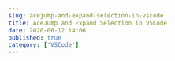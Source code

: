 ```yaml
---
slug: acejump-and-expand-selection-in-vscode
title: AceJump and Expand Selection in VSCode
date: 2020-06-12 14:06
published: true
category: ['VSCode']
---
```



<EggheadEmbed slug="egghead-quickly-move-select-and-manipulate-text-in-vscode-with-acejump-and-expand-selection"/>
